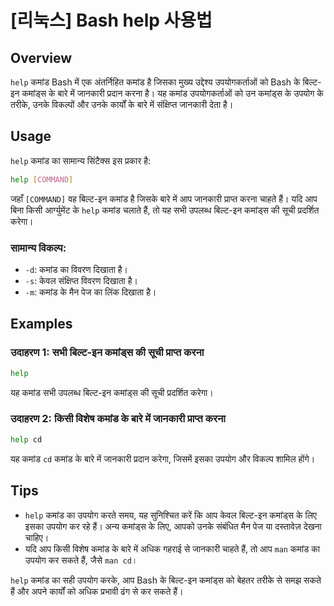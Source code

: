 # [리눅스] Bash help 사용법

## Overview
`help` कमांड Bash में एक अंतर्निहित कमांड है जिसका मुख्य उद्देश्य उपयोगकर्ताओं को Bash के बिल्ट-इन कमांड्स के बारे में जानकारी प्रदान करना है। यह कमांड उपयोगकर्ताओं को उन कमांड्स के उपयोग के तरीके, उनके विकल्पों और उनके कार्यों के बारे में संक्षिप्त जानकारी देता है। 

## Usage
`help` कमांड का सामान्य सिंटैक्स इस प्रकार है:

```bash
help [COMMAND]
```

जहाँ `[COMMAND]` वह बिल्ट-इन कमांड है जिसके बारे में आप जानकारी प्राप्त करना चाहते हैं। यदि आप बिना किसी आर्ग्युमेंट के `help` कमांड चलाते हैं, तो यह सभी उपलब्ध बिल्ट-इन कमांड्स की सूची प्रदर्शित करेगा।

### सामान्य विकल्प:
- `-d`: कमांड का विवरण दिखाता है।
- `-s`: केवल संक्षिप्त विवरण दिखाता है।
- `-m`: कमांड के मैन पेज का लिंक दिखाता है।

## Examples
### उदाहरण 1: सभी बिल्ट-इन कमांड्स की सूची प्राप्त करना
```bash
help
```
यह कमांड सभी उपलब्ध बिल्ट-इन कमांड्स की सूची प्रदर्शित करेगा।

### उदाहरण 2: किसी विशेष कमांड के बारे में जानकारी प्राप्त करना
```bash
help cd
```
यह कमांड `cd` कमांड के बारे में जानकारी प्रदान करेगा, जिसमें इसका उपयोग और विकल्प शामिल होंगे।

## Tips
- `help` कमांड का उपयोग करते समय, यह सुनिश्चित करें कि आप केवल बिल्ट-इन कमांड्स के लिए इसका उपयोग कर रहे हैं। अन्य कमांड्स के लिए, आपको उनके संबंधित मैन पेज या दस्तावेज़ देखना चाहिए।
- यदि आप किसी विशेष कमांड के बारे में अधिक गहराई से जानकारी चाहते हैं, तो आप `man` कमांड का उपयोग कर सकते हैं, जैसे `man cd`।

`help` कमांड का सही उपयोग करके, आप Bash के बिल्ट-इन कमांड्स को बेहतर तरीके से समझ सकते हैं और अपने कार्यों को अधिक प्रभावी ढंग से कर सकते हैं।